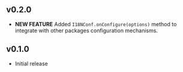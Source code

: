 ## v0.2.0

* **NEW FEATURE** Added ```I18NConf.onConfigure(options)``` method to integrate with other packages configuration mechanisms.

## v0.1.0

* Initial release


